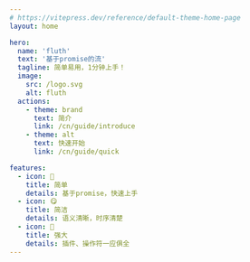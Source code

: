 ```yaml
---
# https://vitepress.dev/reference/default-theme-home-page
layout: home

hero:
  name: 'fluth'
  text: '基于promise的流'
  tagline: 简单易用，1分钟上手！
  image:
    src: /logo.svg
    alt: fluth
  actions:
    - theme: brand
      text: 简介
      link: /cn/guide/introduce
    - theme: alt
      text: 快速开始
      link: /cn/guide/quick

features:
  - icon: 🤞
    title: 简单
    details: 基于promise，快速上手
  - icon: 😋
    title: 简洁
    details: 语义清晰，时序清楚
  - icon: 💪
    title: 强大
    details: 插件、操作符一应俱全
---
```

